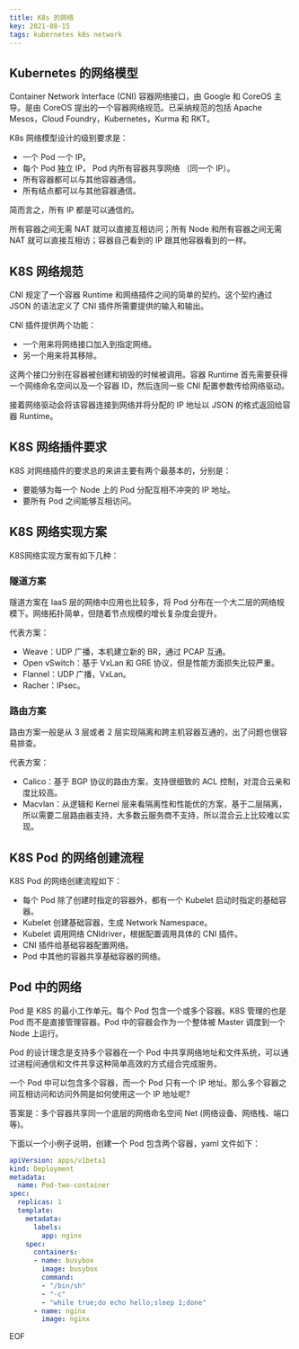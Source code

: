 ```yaml
---
title: K8s 的网络
key: 2021-08-15
tags: kubernetes k8s network
---
```



<!--more-->

## Kubernetes 的网络模型

Container Network Interface (CNI) 容器网络接口，由 Google 和 CoreOS 主导。是由 CoreOS 提出的一个容器网络规范。已采纳规范的包括 Apache Mesos，Cloud Foundry，Kubernetes，Kurma 和 RKT。

K8s 网络模型设计的级别要求是：

- 一个 Pod 一个 IP。
- 每个 Pod 独立 IP， Pod 内所有容器共享网络 （同一个 IP）。
- 所有容器都可以与其他容器通信。
- 所有结点都可以与其他容器通信。

简而言之，所有 IP 都是可以通信的。

所有容器之间无需 NAT 就可以直接互相访问；所有 Node 和所有容器之间无需 NAT 就可以直接互相访；容器自己看到的 IP 跟其他容器看到的一样。

## K8S 网络规范

CNI 规定了一个容器 Runtime 和网络插件之间的简单的契约。这个契约通过 JSON 的语法定义了 CNI 插件所需要提供的输入和输出。

CNI 插件提供两个功能：

- 一个用来将网络接口加入到指定网络。
- 另一个用来将其移除。

这两个接口分别在容器被创建和销毁的时候被调用。容器 Runtime 首先需要获得一个网络命名空间以及一个容器 ID，然后连同一些 CNI 配置参数传给网络驱动。

接着网络驱动会将该容器连接到网络并将分配的 IP 地址以 JSON 的格式返回给容器 Runtime。

## K8S 网络插件要求

K8S 对网络插件的要求总的来讲主要有两个最基本的，分别是：

- 要能够为每一个 Node 上的 Pod 分配互相不冲突的 IP 地址。
- 要所有 Pod 之间能够互相访问。

## K8S 网络实现方案

K8S网络实现方案有如下几种：

### 隧道方案

隧道方案在 IaaS 层的网络中应用也比较多，将 Pod 分布在一个大二层的网络规模下。网络拓扑简单，但随着节点规模的增长复杂度会提升。

代表方案：

- Weave：UDP 广播，本机建立新的 BR，通过 PCAP 互通。
- Open vSwitch：基于 VxLan 和 GRE 协议，但是性能方面损失比较严重。
- Flannel：UDP 广播，VxLan。
- Racher：IPsec。

### 路由方案

路由方案一般是从 3 层或者 2 层实现隔离和跨主机容器互通的，出了问题也很容易排查。

代表方案：

- Calico：基于 BGP 协议的路由方案，支持很细致的 ACL 控制，对混合云亲和度比较高。
- Macvlan：从逻辑和 Kernel 层来看隔离性和性能优的方案，基于二层隔离，所以需要二层路由器支持，大多数云服务商不支持，所以混合云上比较难以实现。

## K8S Pod 的网络创建流程

K8S Pod 的网络创建流程如下：

- 每个 Pod 除了创建时指定的容器外，都有一个 Kubelet 启动时指定的基础容器。
- Kubelet 创建基础容器，生成 Network Namespace。
- Kubelet 调用网络 CNIdriver，根据配置调用具体的 CNI 插件。
- CNI 插件给基础容器配置网络。
- Pod 中其他的容器共享基础容器的网络。

## Pod 中的网络

Pod 是 K8S 的最小工作单元。每个 Pod 包含一个或多个容器。K8S 管理的也是 Pod 而不是直接管理容器。Pod 中的容器会作为一个整体被 Master 调度到一个 Node 上运行。

Pod 的设计理念是支持多个容器在一个 Pod 中共享网络地址和文件系统，可以通过进程间通信和文件共享这种简单高效的方式组合完成服务。

一个 Pod 中可以包含多个容器，而一个 Pod 只有一个 IP 地址。那么多个容器之间互相访问和访问外网是如何使用这一个 IP 地址呢?

答案是：多个容器共享同一个底层的网络命名空间 Net (网络设备、网络栈、端口等)。

下面以一个小例子说明，创建一个 Pod 包含两个容器，yaml 文件如下：

```yaml
apiVersion: apps/v1beta1 
kind: Deployment 
metadata: 
  name: Pod-two-container 
spec: 
  replicas: 1 
  template: 
    metadata: 
      labels: 
        app: nginx 
    spec: 
      containers: 
      - name: busybox 
        image: busybox 
        command: 
        - "/bin/sh" 
        - "-c" 
        - "while true;do echo hello;sleep 1;done" 
      - name: nginx 
        image: nginx 
```

EOF
